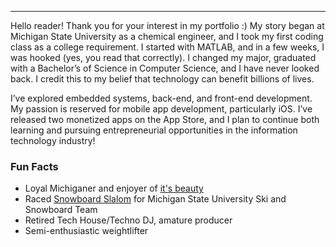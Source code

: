 
---

Hello reader! Thank you for your interest in my portfolio :) My story began at Michigan State University as a chemical engineer, and I took my first coding class as a college requirement. I started with MATLAB, and in a few weeks, I was hooked (yes, you read that correctly). I changed my major, graduated with a Bachelor’s of Science in Computer Science, and I have never looked back. I credit this to my belief that technology can benefit billions of lives.

I’ve explored embedded systems, back-end, and front-end development. My passion is reserved for mobile app development, particularly iOS. I’ve released two monetized apps on the App Store, and I plan to continue both learning and pursuing entrepreneurial opportunities in the information technology industry!

### Fun Facts

* Loyal Michiganer and enjoyer of <a href="https://www.michigan.org/"> <u>it's beauty</u></a>
* Raced <a href="https://en.wikipedia.org/wiki/Snowboard_racing"> <u>Snowboard Slalom</u></a> for Michigan State University Ski and Snowboard Team
* Retired Tech House/Techno DJ, amature producer
* Semi-enthusiastic weightlifter


